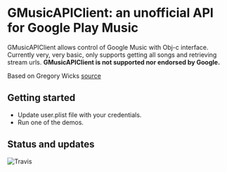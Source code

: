 GMusicAPIClient: an unofficial API for Google Play Music
=================================================================

GMusicAPIClient allows control of Google Music with Obj-c interface.
Currently very, very basic, only supports getting all songs and retrieving stream urls.
**GMusicAPIClient is not supported nor endorsed by Google.**

Based on  Gregory Wicks [source][1] 

Getting started
---------------

 - Update user.plist file with your credentials. 
 - Run one of the demos.

Status and updates
------------------
![Travis][2]


  [1]: https://github.com/gwicks/gmusicapi-objc
  [2]: https://travis-ci.org/0111b/GMusicAPIClient.png
